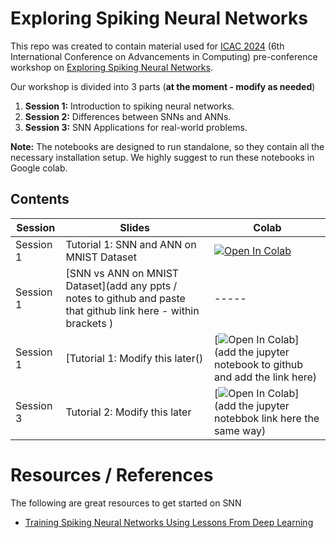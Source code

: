 # Exploring Spiking Neural Networks

This repo was created to contain material used for [ICAC 2024](https://icac.lk/) (6th International Conference on Advancements in Computing) pre-conference workshop on [Exploring Spiking Neural Networks](https://icac.lk/preconference-workshops/).

Our workshop is divided into 3 parts (**at the moment - modify as needed**)

 1. **Session 1:** Introduction to spiking neural networks.
 2. **Session 2:** Differences between SNNs and ANNs.
 3. **Session 3:** SNN Applications for real-world problems.

**Note:** The notebooks are designed to run standalone, so they contain all the necessary  installation setup. We highly suggest to run these notebooks in Google colab.

## Contents

| Session | Slides | Colab
| --- | ---  | --- |
| Session 1 | Tutorial 1: SNN and ANN on MNIST Dataset |[![Open In Colab](https://colab.research.google.com/assets/colab-badge.svg)](https://github.com/BrAINLabs-Inc/ICAC_2024_SNN_workshop/blob/main/Notebooks/ANN_implementation_of_MNIST_dataset.ipynb)
| Session 1 | [SNN vs ANN on MNIST Dataset](add any ppts / notes to github and paste that github link here - within brackets )|   ----- 
| Session 1 | [Tutorial 1: Modify this later() |[![Open In Colab](https://colab.research.google.com/assets/colab-badge.svg)](add the jupyter notebook to github and add the link here)
| Session 3 | Tutorial 2: Modify this later| [![Open In Colab](https://colab.research.google.com/assets/colab-badge.svg)](add the jupyter notebbok link here the same way)

# Resources / References
The following are great resources to get started on SNN

 - [Training Spiking Neural Networks Using Lessons From Deep Learning](https://ieeexplore.ieee.org/abstract/document/10242251)

 
